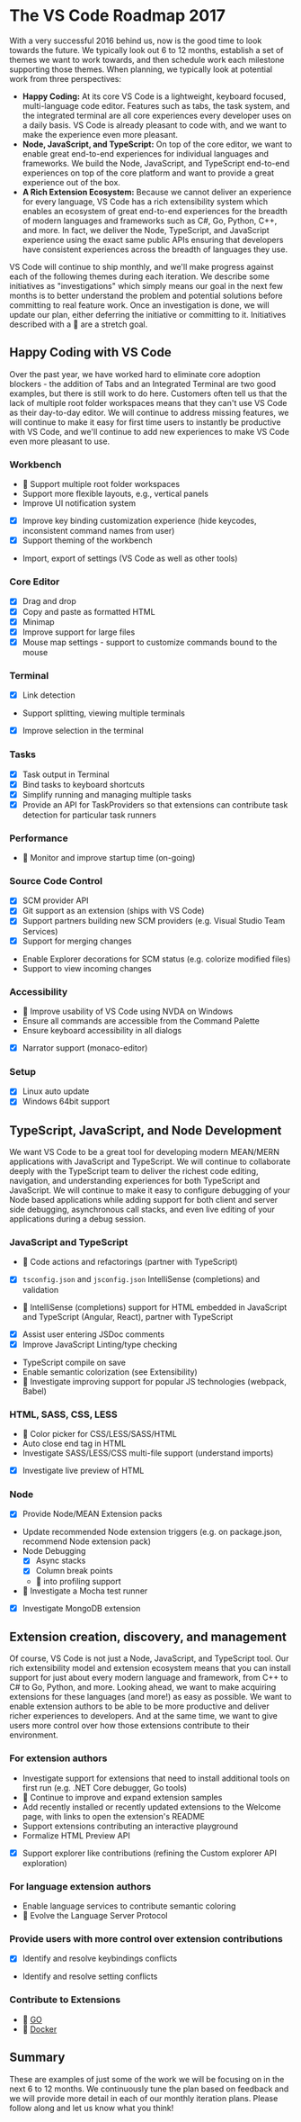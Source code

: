 # The VS Code Roadmap 2017
With a very successful 2016 behind us, now is the good time to look towards the future. We typically look out 6 to 12 months, establish a set of themes we want to work towards, and then schedule work each milestone supporting those themes. When planning, we typically look at potential work from three perspectives:

* **Happy Coding:** At its core VS Code is a lightweight, keyboard focused, multi-language code editor. Features such as tabs, the task system, and the integrated terminal are all core experiences every developer uses on a daily basis. VS Code is already pleasant to code with, and we want to make the experience even more pleasant.
* **Node, JavaScript, and TypeScript:** On top of the core editor, we want to enable great end-to-end experiences for individual languages and frameworks. We build the Node, JavaScript, and TypeScript end-to-end experiences on top of the core platform and want to provide a great experience out of the box.
* **A Rich Extension Ecosystem:** Because we cannot deliver an experience for every language, VS Code has a rich extensibility system which enables an ecosystem of great end-to-end experiences for the breadth of modern languages and frameworks such as C#, Go, Python, C++, and more. In fact, we deliver the Node, TypeScript, and JavaScript experience using the exact same public APIs ensuring that developers have consistent experiences across the breadth of languages they use. 

VS Code will continue to ship monthly, and we'll make progress against each of the following themes during each iteration. We describe some initiatives as "investigations" which simply means our goal in the next few months is to better understand the problem and potential solutions before committing to real feature work. Once an investigation is done, we will update our plan, either deferring the initiative or committing to it. Initiatives described with a :muscle: are a stretch goal. 

## Happy Coding with VS Code
Over the past year, we have worked hard to eliminate core adoption blockers - the addition of Tabs and an Integrated Terminal are two good examples, but there is still work to do here. 
Customers often tell us that the lack of multiple root folder workspaces means that they can't use VS Code as their day-to-day editor. We will continue to address missing features, we will continue to make it easy for first time users to instantly be productive with VS Code, and we'll continue to add new experiences to make VS Code even more pleasant to use.  

### Workbench
* 🏃 Support multiple root folder workspaces
* Support more flexible layouts, e.g., vertical panels
* Improve UI notification system
* [x] Improve key binding customization experience (hide keycodes, inconsistent command names from user)
* [x] Support theming of the workbench
* Import, export of settings (VS Code as well as other tools) 

### Core Editor
* [x] Drag and drop
* [x] Copy and paste as formatted HTML
* [x] Minimap
* [x] Improve support for large files
* [x] Mouse map settings - support to customize commands bound to the mouse

### Terminal
* [x] Link detection
* Support splitting, viewing multiple terminals
* [x] Improve selection in the terminal


### Tasks
* [x] Task output in Terminal
* [x] Bind tasks to keyboard shortcuts
* [x] Simplify running and managing multiple tasks
* [x] Provide an API for TaskProviders so that extensions can contribute task detection for particular task runners

### Performance
* :runner: Monitor and improve startup time (on-going)

### Source Code Control
* [x] SCM provider API
* [x] Git support as an extension (ships with VS Code)
* [x] Support partners building new SCM providers (e.g. Visual Studio Team Services)
* [x] Support for merging changes
* Enable Explorer decorations for SCM status (e.g. colorize modified files) 
* Support to view incoming changes



### Accessibility
* 🏃 Improve usability of VS Code using NVDA on Windows
* Ensure all commands are accessible from the Command Palette
* Ensure keyboard accessibility in all dialogs
* [x] Narrator support (monaco-editor)

### Setup
* [x] Linux auto update
* [x] Windows 64bit support

## TypeScript, JavaScript, and Node Development
We want VS Code to be a great tool for developing modern MEAN/MERN applications with JavaScript and TypeScript. We will continue to collaborate deeply with the TypeScript team to deliver the richest code editing, navigation, and understanding experiences for both TypeScript and JavaScript. We will continue to make it easy to configure debugging of your Node based applications while adding support for both client and server side debugging, asynchronous call stacks, and even live editing of your applications during a debug session. 
  
### JavaScript and TypeScript 
* 🏃 Code actions and refactorings (partner with TypeScript) 
* [x] `tsconfig.json` and `jsconfig.json` IntelliSense (completions) and validation
* 🏃 IntelliSense (completions) support for HTML embedded in JavaScript and TypeScript (Angular, React), partner with TypeScript
* [x] Assist user entering JSDoc comments
* [x] Improve JavaScript Linting/type checking
* TypeScript compile on save
* Enable semantic colorization (see Extensibility)
* :runner: Investigate improving support for popular JS technologies (webpack, Babel)

### HTML, SASS, CSS, LESS
* :runner: Color picker for CSS/LESS/SASS/HTML
* Auto close end tag in HTML
* Investigate SASS/LESS/CSS multi-file support (understand imports)
* [x] Investigate live preview of HTML

### Node
* [x] Provide Node/MEAN Extension packs
* Update recommended Node extension triggers (e.g. on package.json, recommend Node extension pack)
* Node Debugging
  * [x] Async stacks
  * [x] Column break points
  * :muscle: into profiling support 
* :muscle: Investigate a Mocha test runner
* [x] Investigate MongoDB extension
 
## Extension creation, discovery, and management
Of course, VS Code is not just a Node, JavaScript, and TypeScript tool. Our rich extensibility model and extension ecosystem means that you can install support for just about every modern language and framework, from C++ to C# to Go, Python, and more. Looking ahead, we want to make acquiring extensions for these languages (and more!) as easy as possible. We want to enable extension authors to be able to be more productive and deliver richer experiences to developers. And at the same time, we want to give users more control over how those extensions contribute to their environment. 

### For extension authors
* Investigate support for extensions that need to install additional tools on first run (e.g. .NET Core debugger, Go tools)
* 🏃 Continue to improve and expand extension samples
* Add recently installed or recently updated extensions to the Welcome page, with links to open the extension's README
* Support extensions contributing an interactive playground
* Formalize HTML Preview API
* [x] Support explorer like contributions (refining the Custom explorer API exploration)

### For language extension authors
* Enable language services to contribute semantic coloring
* 🏃 Evolve the Language Server Protocol

### Provide users with more control over extension contributions
* [x] Identify and resolve keybindings conflicts
* Identify and resolve setting conflicts

### Contribute to Extensions
* 🏃 [GO](https://github.com/OutSystems/vsts-go)
* 🏃 [Docker](https://github.com/OutSystems/vsts-docker)

## Summary
These are examples of just some of the work we will be focusing on in the next 6 to 12 months. We continuously tune the plan based on feedback and we will provide more detail in each of our monthly iteration plans. Please follow along and let us know what you think!
